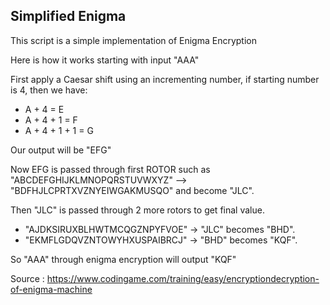 Simplified Enigma
-----------------

This script is a simple implementation of Enigma Encryption

Here is how it works starting with input "AAA"

First apply a Caesar shift using an incrementing number, if starting number is 4, then we have:

- A + 4         = E
- A + 4 + 1     = F
- A + 4 + 1 + 1 = G

Our output will be "EFG"

Now EFG is passed through first ROTOR such as "ABCDEFGHIJKLMNOPQRSTUVWXYZ" --> "BDFHJLCPRTXVZNYEIWGAKMUSQO" and become "JLC".

Then "JLC" is passed through 2 more rotors to get final value.

- "AJDKSIRUXBLHWTMCQGZNPYFVOE" -> "JLC" becomes "BHD".
- "EKMFLGDQVZNTOWYHXUSPAIBRCJ" -> "BHD" becomes "KQF".

So "AAA" through enigma encryption will output "KQF"

Source : https://www.codingame.com/training/easy/encryptiondecryption-of-enigma-machine
